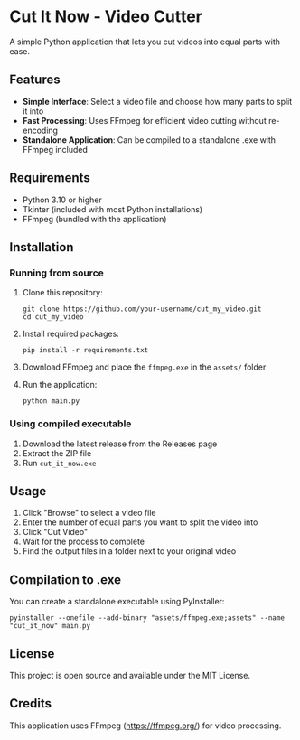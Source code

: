 # Cut It Now - Video Cutter

A simple Python application that lets you cut videos into equal parts with ease.

## Features

- **Simple Interface**: Select a video file and choose how many parts to split it into
- **Fast Processing**: Uses FFmpeg for efficient video cutting without re-encoding
- **Standalone Application**: Can be compiled to a standalone .exe with FFmpeg included

## Requirements

- Python 3.10 or higher
- Tkinter (included with most Python installations)
- FFmpeg (bundled with the application)

## Installation

### Running from source

1. Clone this repository:
   ```
   git clone https://github.com/your-username/cut_my_video.git
   cd cut_my_video
   ```

2. Install required packages:
   ```
   pip install -r requirements.txt
   ```

3. Download FFmpeg and place the `ffmpeg.exe` in the `assets/` folder

4. Run the application:
   ```
   python main.py
   ```

### Using compiled executable

1. Download the latest release from the Releases page
2. Extract the ZIP file
3. Run `cut_it_now.exe`

## Usage

1. Click "Browse" to select a video file
2. Enter the number of equal parts you want to split the video into
3. Click "Cut Video"
4. Wait for the process to complete
5. Find the output files in a folder next to your original video

## Compilation to .exe

You can create a standalone executable using PyInstaller:

```
pyinstaller --onefile --add-binary "assets/ffmpeg.exe;assets" --name "cut_it_now" main.py
```

## License

This project is open source and available under the MIT License.

## Credits

This application uses FFmpeg (https://ffmpeg.org/) for video processing.
